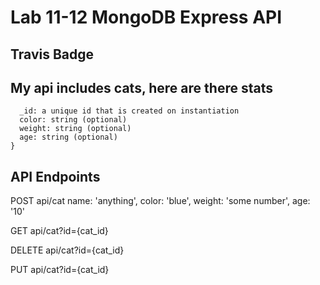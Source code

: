# Lab 11-12 MongoDB Express API

## Travis Badge


## My api includes cats, here are there stats
```
  _id: a unique id that is created on instantiation
  color: string (optional)
  weight: string (optional)
  age: string (optional)
}
```

## API Endpoints
POST api/cat
    name: 'anything',
    color: 'blue',
    weight: 'some number',
    age: '10'

GET api/cat?id={cat_id}

DELETE api/cat?id={cat_id}

PUT api/cat?id={cat_id}
